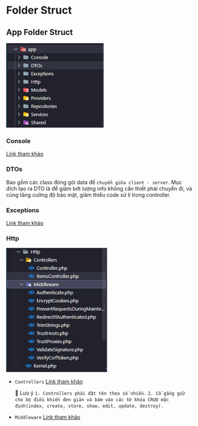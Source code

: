 # Folder Struct

## App Folder Struct

![App folder struct](assets/folder-struct-app.PNG)

### Console

[Link tham khảo][console-reference]

[console-reference]: https://laravel.com/docs/9.x/structure#the-console-directory

### DTOs

Bao gồm các class đóng gói data để `chuyển giữa client - server`. Mục đích tạo ra DTO là để giảm bớt lượng info không cần thiết phải chuyển đi, và cũng tăng cường độ bảo mật, giảm thiểu code xử lí trong controller.

### Exceptions

[Link tham khảo][exceptions-reference]

[exceptions-reference]: https://laravel.com/docs/9.x/structure#the-exceptions-directory

### Http

![App Http folder struct](assets/folder-struct-app-http.PNG)

- `Controllers`
  [Link tham khảo][controlers-reference]

  [controlers-reference]: https://laravel.com/docs/9.x/structure#the-http-directory

  📌 Lưu ý
  `1. Controllers phải đặt tên theo số nhiều.`
  `2. Cố gắng giữ cho bộ điều khiển đơn
giản và bám vào các từ khóa CRUD mặc định(index, create, store, show, edit,
update, destroy).`

- `Middleware`
  [Link tham khảo][middleware-reference]

  [middleware-reference]: https://laravel.com/docs/9.x/structure#the-http-directory
